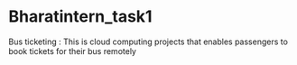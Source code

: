 # Bharatintern_task1
Bus ticketing : This is cloud computing projects that enables passengers to book tickets for their bus remotely
